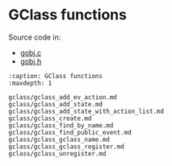 # GClass functions

Source code in:
- [gobj.c](https://github.com/artgins/yunetas/blob/main/kernel/c/gobj-c/src/gobj.c)
- [gobj.h](https://github.com/artgins/yunetas/blob/main/kernel/c/gobj-c/src/gobj.h)

```{toctree}
:caption: GClass functions
:maxdepth: 1

gclass/gclass_add_ev_action.md
gclass/gclass_add_state.md
gclass/gclass_add_state_with_action_list.md
gclass/gclass_create.md
gclass/gclass_find_by_name.md
gclass/gclass_find_public_event.md
gclass/gclass_gclass_name.md
gclass/gclass_gclass_register.md
gclass/gclass_unregister.md

```
